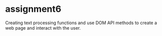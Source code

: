# assignment6
Creating text processing functions and use DOM API methods to create a web page and interact with the user. 
